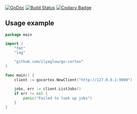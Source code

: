 [![GoDoc](https://godoc.org/github.com/ilyaglow/go-cortex?status.svg)](http://godoc.org/github.com/ilyaglow/go-cortex)
[![Build Status](https://travis-ci.org/ilyaglow/go-cortex.svg?branch=master)](https://travis-ci.org/ilyaglow/go-cortex)
[![Codacy Badge](https://api.codacy.com/project/badge/Grade/1d131300c6864599b5335f2439b7e2d4)](https://www.codacy.com/app/ilyaglow/go-cortex?utm_source=github.com&amp;utm_medium=referral&amp;utm_content=ilyaglow/go-cortex&amp;utm_campaign=Badge_Grade)

## Usage example

```go
package main

import (
	"fmt"
	"log"

	"github.com/ilyaglow/go-cortex"
)

func main() {
	client := gocortex.NewClient("http://127.0.0.1:9000")

	jobs, err := client.ListJobs()
	if err != nil {
		panic("Failed to look up jobs")
	}
}
```
